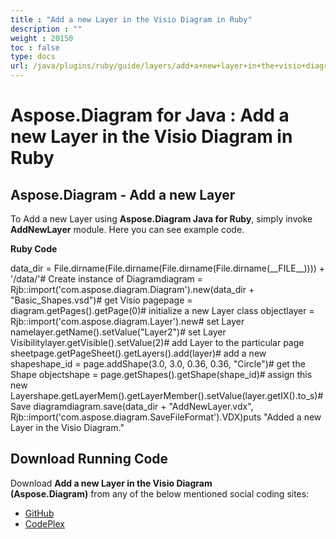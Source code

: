 ```yaml
---
title : "Add a new Layer in the Visio Diagram in Ruby" 
description : "" 
weight : 20150 
toc : false
type: docs
url: /java/plugins/ruby/guide/layers/add+a+new+layer+in+the+visio+diagram+in+ruby/
---
```


# Aspose.Diagram for Java : Add a new Layer in the Visio Diagram in Ruby


## Aspose.Diagram - Add a new Layer

To Add a new Layer using **Aspose.Diagram Java for Ruby**, simply invoke **AddNewLayer** module. Here you can see example code.

**Ruby Code**

data\_dir = File.dirname(File.dirname(File.dirname(File.dirname(\_\_FILE\_\_)))) + '/data/'# Create instance of Diagramdiagram = Rjb::import('com.aspose.diagram.Diagram').new(data\_dir + "Basic\_Shapes.vsd")# get Visio pagepage = diagram.getPages().getPage(0)# initialize a new Layer class objectlayer = Rjb::import('com.aspose.diagram.Layer').new# set Layer namelayer.getName().setValue("Layer2")# set Layer Visibilitylayer.getVisible().setValue(2)# add Layer to the particular page sheetpage.getPageSheet().getLayers().add(layer)# add a new shapeshape\_id = page.addShape(3.0, 3.0, 0.36, 0.36, "Circle")# get the Shape objectshape = page.getShapes().getShape(shape\_id)# assign this new Layershape.getLayerMem().getLayerMember().setValue(layer.getIX().to\_s)# Save diagramdiagram.save(data\_dir + "AddNewLayer.vdx", Rjb::import('com.aspose.diagram.SaveFileFormat').VDX)puts "Added a new Layer in the Visio Diagram."

## Download Running Code

Download **Add a new Layer in the Visio Diagram (Aspose.Diagram)** from any of the below mentioned social coding sites:

*   [GitHub](https://github.com/asposediagram/Aspose.Diagram-for-Java/blob/master/Plugins/Aspose_Diagram_Java_for_Ruby/lib/asposediagramjava/Layers/addnewlayer.rb)
*   [CodePlex](https://asposediagramjavaruby.codeplex.com/SourceControl/latest#lib/asposediagramjava/Layers/addnewlayer.rb)

